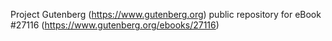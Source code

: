 Project Gutenberg (https://www.gutenberg.org) public repository for eBook #27116 (https://www.gutenberg.org/ebooks/27116)